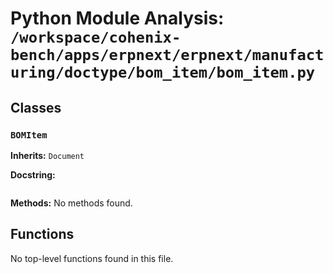 # Python Module Analysis: `/workspace/cohenix-bench/apps/erpnext/erpnext/manufacturing/doctype/bom_item/bom_item.py`

## Classes

### `BOMItem`
**Inherits:** `Document`


**Docstring:**
```

```

**Methods:**
No methods found.




## Functions

No top-level functions found in this file.
